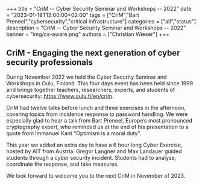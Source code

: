 +++
title = "CriM -- Cyber Security Seminar and Workshops -- 2022"
date = "2023-01-18T12:00:00+02:00"
tags = ["CriM","Bart Preneel","cybersecurity","critical infrastructure"]
categories = ["all","status"]
description = "CriM -- Cyber Security Seminar and Workshops -- 2022"
banner = "img/cs-aware.png"
authors = ["Christian Wieser"]
+++

## CriM - Engaging the next generation of cyber security professionals


During November 2022 we held the Cyber Security Seminar and Workshops in Oulu, Finland. This four days event has been held since 1999 and brings together teachers, researchers, experts, and students of cybersecurity: https://www.oulu.fi/en/crim. 

CriM had twelve talks before lunch and three exercises in the afternoon, covering topics from incidence response to password handling. We were especially glad to hear a talk from Bart Preneel, Europe’s most pronounced cryptography expert, who reminded us at the end of his presentation to a quote from Immanuel Kant “Optimism is a moral duty”.  

This year we added an extra day to have a 6 hour long Cyber Exercise, hosted by AIT from Austria. Gregor Langner and Max Landauer guided students through a cyber security incident. Students had to analyse, coordinate the response, and take measures. 

We look forward to welcome you to the next CriM in November of 2023.

